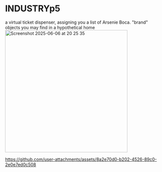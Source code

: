 # INDUSTRYp5
a virtual ticket dispenser, assigning you a list of Arsenie Boca. "brand" objects 
you may find in a hypothetical home
<img width="397" alt="Screenshot 2025-06-06 at 20 25 35" src="https://github.com/user-attachments/assets/b1f5c1c7-e399-4082-b7eb-323b7709d2dc" />

https://github.com/user-attachments/assets/8a2e70d0-b202-4526-89c0-2e0e7ed0c508

